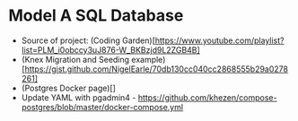 # Model A SQL Database

- Source of project: (Coding Garden)[https://www.youtube.com/playlist?list=PLM_i0obccy3uJ876-W_BKBzjd9L2ZGB4B]
- (Knex Migration and Seeding example)[https://gist.github.com/NigelEarle/70db130cc040cc2868555b29a0278261]
- (Postgres Docker page)[]
- Update YAML with pgadmin4 - https://github.com/khezen/compose-postgres/blob/master/docker-compose.yml